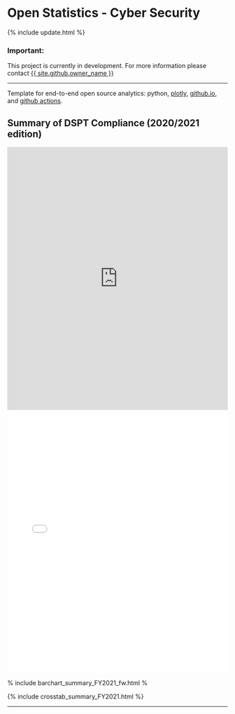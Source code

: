 <script src="https://cdn.plot.ly/plotly-latest.min.js"></script>

# Open Statistics - Cyber Security

{% include update.html %}

<div class="nhsuk-warning-callout">
  <h3 class="nhsuk-warning-callout__label">
    Important<span class="nhsuk-u-visually-hidden">:</span>
  </h3>
  <p>This project is currently in development. For more information please contact <a
                class="nhsuk-footer__list-item-link"
                href="{{ site.github.owner_url }}"
                >{{ site.github.owner_name }}</a>
   </p>
</div>

<hr class="nhsuk-u-margin-top-0 nhsuk-u-margin-bottom-6">

Template for end-to-end open source analytics: python, [plotly](https://plotly.com/python/), [github.io](https://pages.github.com/), and [github actions](https://github.com/features/actions).

## Summary of DSPT Compliance (2020/2021 edition)

<iframe src="https://nhsx.github.io/open-cyber/myplotly.html" height="600px" width="100%" style="border:none;"></iframe>

<iframe src="/files/barchart_summary_FY2021_w.html" height="600px" width="100%" style="border:none;"></iframe>

% include barchart_summary_FY2021_fw.html %

{% include crosstab_summary_FY2021.html %}

<hr class="nhsuk-u-margin-top-0 nhsuk-u-margin-bottom-6">
